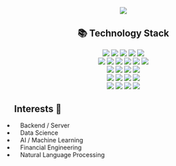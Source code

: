 <!--![header](https://capsule-render.vercel.app/api?type=transparent&color=84C5DC&height=70&section=header&text=def%20__init__(self):&fontSize=40&fontColor=84C5DC)-->

<div align="center">
    <img src="https://capsule-render.vercel.app/api?type=rect&color=9be1f4&height=150&section=header&text=Hello,%20world!&fontSize=48&fontColor=ffffff">
</div>

<!--# education()-->
<!--- Currently majoring in Computer Science and Engineering-->


<h2 align="center" style="margin-top: 30px"> 📚 Technology Stack </h2>

<div align="center">
    <img src="https://img.shields.io/badge/Python-3670A0?style=for-the-badge&logo=Python&logoColor=white">
    <img src="https://img.shields.io/badge/c-%2300599C.svg?style=for-the-badge&logo=c&logoColor=white">
    <img src="https://img.shields.io/badge/C++-00599C?style=for-the-badge&logo=C%2B%2B&logoColor=white">
    <img src="https://img.shields.io/badge/javascript-%23323330.svg?style=for-the-badge&logo=javascript&logoColor=%23F7DF1E">
    <img src="https://img.shields.io/badge/java-%23ED8B00.svg?style=for-the-badge&logo=openjdk&logoColor=white"> 
    </div>

<div align="center">
    <img src="https://img.shields.io/badge/Go-00ADD8?style=for-the-badge&logo=Go&logoColor=white">
    <img src="https://img.shields.io/badge/Dart-0175C2?style=for-the-badge&logo=Dart&logoColor=white">
    <!--<img src="https://img.shields.io/badge/r-%23276DC3.svg?style=for-the-badge&logo=r&logoColor=white">-->
    <img src="https://img.shields.io/badge/html5-E34F26?style=for-the-badge&logo=html5&logoColor=white"> 
    <img src="https://img.shields.io/badge/css-%231572B6.svg?style=for-the-badge&logo=css3&logoColor=white">
    <img src="https://img.shields.io/badge/jupyter-%23FA0F00.svg?style=for-the-badge&logo=jupyter&logoColor=white">
    <img src="https://img.shields.io/badge/markdown-%23000000.svg?style=for-the-badge&logo=markdown&logoColor=white">
</div>

<div  align= "center"> 
    <img src="https://img.shields.io/badge/Node.js-6DA55F?style=for-the-badge&logo=Node.js&logoColor=white">
    <img src="https://img.shields.io/badge/express.js-%23404d59.svg?style=for-the-badge&logo=express&logoColor=%2361DAFB">
    <img src="https://img.shields.io/badge/Flutter-02569B?style=for-the-badge&logo=Flutter&logoColor=white">
    <img src="https://img.shields.io/badge/springboot-6DB33F?style=for-the-badge&logo=springboot&logoColor=white">
</div>

<div  align= "center">
    <img src="https://img.shields.io/badge/sqlite-%2307405e.svg?style=for-the-badge&logo=sqlite&logoColor=white">
    <img src="https://img.shields.io/badge/mysql-4479A1?style=for-the-badge&logo=mysql&logoColor=white">
    <img src="https://img.shields.io/badge/firebase-%23039BE5.svg?style=for-the-badge&logo=firebase">
    <img src="https://img.shields.io/badge/Django-092E20?style=for-the-badge&logo=Django&logoColor=white">
</div>

<div  align= "center"> 
    <img src="https://img.shields.io/badge/linux-FCC624?style=for-the-badge&logo=linux&logoColor=black">
    <img src="https://img.shields.io/badge/Ubuntu-E95420?style=for-the-badge&logo=ubuntu&logoColor=white">
    <img src="https://img.shields.io/badge/Linux%20Mint-87CF3E?style=for-the-badge&logo=Linux%20Mint&logoColor=white">
    <img src="https://img.shields.io/badge/pythonanywhere-%232F9FD7.svg?style=for-the-badge&logo=pythonanywhere&logoColor=151515">
    <!--<img src="https://img.shields.io/badge/github-181717?style=for-the-badge&logo=github&logoColor=white">-->
</div>

<!--<div  align= "center">-->
<!--    <img src="https://img.shields.io/badge/AWS-%23FF9900.svg?style=for-the-badge&logo=amazon-aws&logoColor=white">-->
<!--    <img src="https://img.shields.io/badge/azure-%230072C6.svg?style=for-the-badge&logo=microsoftazure&logoColor=white">-->
<!--    <img src="https://img.shields.io/badge/FastAPI-005571?style=for-the-badge&logo=fastapi">-->
<!--    <img src="https://img.shields.io/badge/bootstrap-7952B3?style=for-the-badge&logo=bootstrap&logoColor=white">-->
<!--    <img src="https://img.shields.io/badge/React-61DAFB?style=for-the-badge&logo=React&logoColor=white">-->
<!--    <img src="https://img.shields.io/badge/figma-%23F24E1E.svg?style=for-the-badge&logo=figma&logoColor=white">-->
<!--    <img src="https://img.shields.io/badge/postgres-%23316192.svg?style=for-the-badge&logo=postgresql&logoColor=white">-->
<!--    <img src="https://img.shields.io/badge/flask-%23000.svg?style=for-the-badge&logo=flask&logoColor=white">-->
<!--    <img src="https://img.shields.io/badge/NPM-%23CB3837.svg?style=for-the-badge&logo=npm&logoColor=white">-->
<!--    <img src="https://img.shields.io/badge/react_native-%2320232a.svg?style=for-the-badge&logo=react&logoColor=%2361DAFB">-->
<!--    <img src="https://img.shields.io/badge/redux-%23593d88.svg?style=for-the-badge&logo=redux&logoColor=white">-->
<!--    <img src="https://img.shields.io/badge/spring-%236DB33F.svg?style=for-the-badge&logo=spring&logoColor=white">-->
<!--    <img src="https://img.shields.io/badge/vuejs-%2335495e.svg?style=for-the-badge&logo=vuedotjs&logoColor=%234FC08D">-->
<!--    <img src="https://img.shields.io/badge/android%20studio-346ac1?style=for-the-badge&logo=android%20studio&logoColor=white">-->
<!--    <img src="https://img.shields.io/badge/Eclipse-FE7A16.svg?style=for-the-badge&logo=Eclipse&logoColor=white">-->
<!--    <img src="https://img.shields.io/badge/RStudio-4285F4?style=for-the-badge&logo=rstudio&logoColor=white">-->
<!--    <img src="https://img.shields.io/badge/VIM-%2311AB00.svg?style=for-the-badge&logo=vim&logoColor=white">-->
<!--    <img src="https://img.shields.io/badge/kotlin-%237F52FF.svg?style=for-the-badge&logo=kotlin&logoColor=white">-->
<!--    <img src="https://img.shields.io/badge/rust-%23000000.svg?style=for-the-badge&logo=rust&logoColor=white">-->
<!--    <img src="https://img.shields.io/badge/swift-F54A2A?style=for-the-badge&logo=swift&logoColor=white">-->
<!--    <img src="https://img.shields.io/badge/typescript-%23007ACC.svg?style=for-the-badge&logo=typescript&logoColor=white">-->
<!--    <img src="https://img.shields.io/badge/docker-%230db7ed.svg?style=for-the-badge&logo=docker&logoColor=white">-->
<!--    <img src="https://img.shields.io/badge/kubernetes-%23326ce5.svg?style=for-the-badge&logo=kubernetes&logoColor=white">-->
<!--</div>-->

<!--<p align="center" style="margin-top: 20px">-->
<!--  <img src="https://github-readme-stats.vercel.app/api/top-langs/?username=kmin1231&layout=compact&theme=catppuccin_latte&langs_count=8" />-->
<!--</p>-->


<div align="center;">
    <h2>Interests 👀</h2>
    <ul style="list-style-position: outside; padding: 0; margin: 0; display: inline-block; text-align: left;">
        <li style="margin: 0; padding-left: 1em;">Backend / Server</li>
        <li style="margin: 0; padding-left: 1em;">Data Science</li>
        <li style="margin: 0; padding-left: 1em;">AI / Machine Learning</li>
        <li style="margin: 0; padding-left: 1em;">Financial Engineering</li>
        <li style="margin: 0; padding-left: 1em;">Natural Language Processing</li>
    </ul>
</div>


<!--<div align= "center">-->
<!--    <img src="https://img.shields.io/badge/-tistory-blue?style=for-the-badge&color=61cae5&logo=FF5722&link=https://kmin1231.tistory.com" />-->
<!--    <img src="https://img.shields.io/badge/LinkedIn-0077B5?style=for-the-badge&logo=linkedin&logoColor=white&link=https://linkedin.com/in/kmin1231">-->
<!--</div>-->
